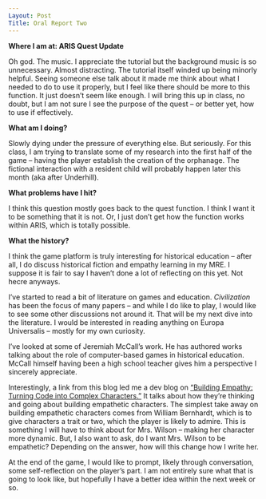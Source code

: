 ```yaml
---
Layout: Post
Title: Oral Report Two
---
```


<b>Where I am at: ARIS Quest Update</b>

Oh god. The music. I appreciate the tutorial but the background music is so unnecessary. Almost distracting. The tutorial itself winded up being minorly helpful. Seeing someone else talk about it made me think about what I needed to do to use it properly, but I feel like there should be more to this function. It just doesn’t seem like enough. I will bring this up in class, no doubt, but I am not sure I see the purpose of the quest – or better yet, how to use if effectively. 

<b>What am I doing?</b>

Slowly dying under the pressure of everything else. But seriously. For this class, I am trying to translate some of my research into the first half of the game – having the player establish the creation of the orphanage. The fictional interaction with a resident child will probably happen later this month (aka after Underhill).

<b>What problems have I hit?</b>

I think this question mostly goes back to the quest function. I think I want it to be something that it is not. Or, I just don’t get how the function works within ARIS, which is totally possible. 

<b>What the history?</b>

I think the game platform is truly interesting for historical education – after all, I do discuss historical fiction and empathy learning in my MRE. I suppose it is fair to say I haven’t done a lot of reflecting on this yet. Not hecre anyways. 

I’ve started to read a bit of literature on games and education. <i>Civilization</i> has been the focus of many papers – and while I do like to play, I would like to see some other discussions not around it. That will be my next dive into the literature. I would be interested in reading anything on Europa Universalis – mostly for my own curiosity. 

I’ve looked at some of Jeremiah McCall’s work. He has authored works talking about the role of computer-based games in historical education. McCall himself having been a high school teacher gives him a perspective I sincerely appreciate. 

Interestingly, a link from this blog led me a dev blog on <a href=" http://burdenofcommand.com/building-empathy">“Building Empathy: Turning Code into Complex Characters.”</a> It talks about how they’re thinking and going about building empathetic characters. The simplest take away on building empathetic characters comes from William Bernhardt, which is to give characters a trait or two, which the player is likely to admire. This is something I will have to think about for Mrs. Wilson – making her character more dynamic. But, I also want to ask, do I want Mrs. Wilson to be empathetic? Depending on the answer, how will this change how I write her.

At the end of the game, I would like to prompt, likely through conversation, some self-reflection on the player’s part. I am not entirely sure what that is going to look like, but hopefully I have a better idea within the next week or so.
